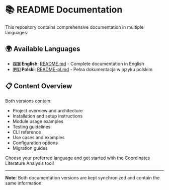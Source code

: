 # 📚 README Documentation

This repository contains comprehensive documentation in multiple languages:

## 🌍 Available Languages

- **🇬🇧 English**: [README.md](README.md) - Complete documentation in English
- **🇵🇱 Polski**: [README-pl.md](README-pl.md) - Pełna dokumentacja w języku polskim

## 📋 Content Overview

Both versions contain:
- Project overview and architecture
- Installation and setup instructions
- Module usage examples
- Testing guidelines
- CLI reference
- Use cases and examples
- Configuration options
- Migration guides

Choose your preferred language and get started with the Coordinates Literature Analysis tool!

---

**Note**: Both documentation versions are kept synchronized and contain the same information. 